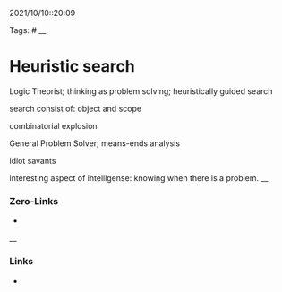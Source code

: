 2021/10/10::20:09

Tags: #
__
# Heuristic search
Logic Theorist; thinking as problem solving; heuristically guided search

search consist of: object and scope

combinatorial explosion

General Problem Solver; means-ends analysis

idiot savants

  

interesting aspect of intelligense: knowing when there is a problem.
__
### Zero-Links
-
__
### Links
-